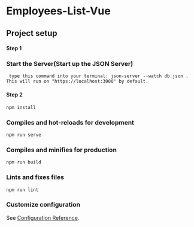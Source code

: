 # Employees-List-Vue

## Project setup

#### Step 1

### Start the Server(Start up the JSON Server)
```
 type this command into your terminal: json-server --watch db.json . This will run on "https://localhost:3000" by default.
```
#### Step 2 
```
npm install
```

### Compiles and hot-reloads for development
```
npm run serve
```

### Compiles and minifies for production
```
npm run build
```

### Lints and fixes files
```
npm run lint
```


### Customize configuration
See [Configuration Reference](https://cli.vuejs.org/config/).
